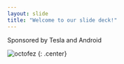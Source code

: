 ```yaml
---
layout: slide
title: "Welcome to our slide deck!"
---
```


Sponsored by Tesla and Android

![octofez](https://octodex.github.com/images/octofez.png)
{: .center}
